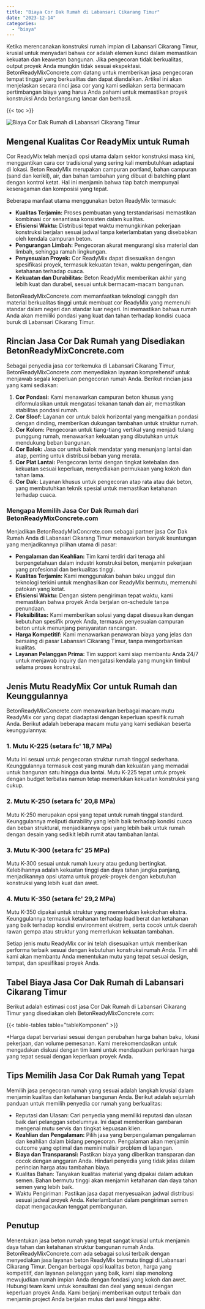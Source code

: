 ```yaml
---
title: "Biaya Cor Dak Rumah di Labansari Cikarang Timur"
date: "2023-12-14"
categories: 
  - "biaya"
---
```


Ketika merencanakan konstruksi rumah impian di Labansari Cikarang Timur, krusial untuk menyadari bahwa cor adalah elemen kunci dalam memastikan kekuatan dan keawetan bangunan. Jika pengecoran tidak berkualitas, output proyek Anda mungkin tidak sesuai ekspektasi. BetonReadyMixConcrete.com datang untuk memberikan jasa pengecoran tempat tinggal yang berkualitas dan dapat diandalkan. Artikel ini akan menjelaskan secara rinci jasa cor yang kami sediakan serta bermacam pertimbangan biaya yang harus Anda pahami untuk memastikan proyek konstruksi Anda berlangsung lancar dan berhasil.

{{< toc >}}

![Biaya Cor Dak Rumah di Labansari Cikarang Timur](https://betoncor8.github.io/cor/harga-beton-readymix-concrete%20(4).png)

## Mengenal Kualitas Cor ReadyMix untuk Rumah

Cor ReadyMix telah menjadi opsi utama dalam sektor konstruksi masa kini, menggantikan cara cor tradisional yang sering kali membutuhkan adaptasi di lokasi. Beton ReadyMix merupakan campuran portland, bahan campuran (sand dan kerikil), air, dan bahan tambahan yang dibuat di batching plant dengan kontrol ketat. Hal ini menjamin bahwa tiap batch mempunyai keseragaman dan komposisi yang tepat.

Beberapa manfaat utama menggunakan beton ReadyMix termasuk:

- **Kualitas Terjamin:** Proses pembuatan yang terstandarisasi memastikan kombinasi cor senantiasa konsisten dalam kualitas.
- **Efisiensi Waktu:** Distribusi tepat waktu memungkinkan pekerjaan konstruksi berjalan sesuai jadwal tanpa keterlambatan yang disebabkan oleh kendala campuran beton.
- **Pengurangan Limbah:** Pengecoran akurat mengurangi sisa material dan limbah, sehingga ramah lingkungan.
- **Penyesuaian Proyek:** Cor ReadyMix dapat disesuaikan dengan spesifikasi proyek, termasuk kekuatan tekan, waktu pengeringan, dan ketahanan terhadap cuaca.
- **Kekuatan dan Durabilitas:** Beton ReadyMix memberikan akhir yang lebih kuat dan durabel, sesuai untuk bermacam-macam bangunan.

BetonReadyMixConcrete.com memanfaatkan teknologi canggih dan material berkualitas tinggi untuk membuat cor ReadyMix yang memenuhi standar dalam negeri dan standar luar negeri. Ini memastikan bahwa rumah Anda akan memiliki pondasi yang kuat dan tahan terhadap kondisi cuaca buruk di Labansari Cikarang Timur.

## Rincian Jasa Cor Dak Rumah yang Disediakan BetonReadyMixConcrete.com

Sebagai penyedia jasa cor terkemuka di Labansari Cikarang Timur, BetonReadyMixConcrete.com menyediakan layanan komprehensif untuk menjawab segala keperluan pengecoran rumah Anda. Berikut rincian jasa yang kami sediakan:

1. **Cor Pondasi:** Kami menawarkan campuran beton khusus yang diformulasikan untuk mengatasi tekanan tanah dan air, memastikan stabilitas pondasi rumah.
2. **Cor Sloof:** Layanan cor untuk balok horizontal yang mengaitkan pondasi dengan dinding, memberikan dukungan tambahan untuk struktur rumah.
3. **Cor Kolom:** Pengecoran untuk tiang-tiang vertikal yang menjadi tulang punggung rumah, menawarkan kekuatan yang dibutuhkan untuk mendukung beban bangunan.
4. **Cor Balok:** Jasa cor untuk balok mendatar yang menunjang lantai dan atap, penting untuk distribusi beban yang merata.
5. **Cor Plat Lantai:** Pengecoran lantai dengan tingkat ketebalan dan kekuatan sesuai keperluan, menyediakan permukaan yang kokoh dan tahan lama.
6. **Cor Dak:** Layanan khusus untuk pengecoran atap rata atau dak beton, yang membutuhkan teknik spesial untuk memastikan ketahanan terhadap cuaca.

### Mengapa Memilih Jasa Cor Dak Rumah dari BetonReadyMixConcrete.com

Menjadikan BetonReadyMixConcrete.com sebagai partner jasa Cor Dak Rumah Anda di Labansari Cikarang Timur menawarkan banyak keuntungan yang menjadikannya pilihan utama di pasar:

- **Pengalaman dan Keahlian:** Tim kami terdiri dari tenaga ahli berpengetahuan dalam industri konstruksi beton, menjamin pekerjaan yang profesional dan berkualitas tinggi.
- **Kualitas Terjamin:** Kami menggunakan bahan baku unggul dan teknologi terkini untuk menghasilkan cor ReadyMix bermutu, memenuhi patokan yang ketat.
- **Efisiensi Waktu:** Dengan sistem pengiriman tepat waktu, kami memastikan bahwa proyek Anda berjalan on-schedule tanpa penundaan.
- **Fleksibilitas:** Kami memberikan solusi yang dapat disesuaikan dengan kebutuhan spesifik proyek Anda, termasuk penyesuaian campuran beton untuk menunjang persyaratan rancangan.
- **Harga Kompetitif:** Kami menawarkan penawaran biaya yang jelas dan bersaing di pasar Labansari Cikarang Timur, tanpa mengorbankan kualitas.
- **Layanan Pelanggan Prima:** Tim support kami siap membantu Anda 24/7 untuk menjawab inquiry dan mengatasi kendala yang mungkin timbul selama proses konstruksi.

## Jenis Mutu ReadyMix Cor untuk Rumah dan Keunggulannya

BetonReadyMixConcrete.com menawarkan berbagai macam mutu ReadyMix cor yang dapat diadaptasi dengan keperluan spesifik rumah Anda. Berikut adalah beberapa macam mutu yang kami sediakan beserta keunggulannya:

### 1\. Mutu K-225 (setara fc' 18,7 MPa)

Mutu ini sesuai untuk pengecoran struktur rumah tinggal sederhana. Keunggulannya termasuk cost yang murah dan kekuatan yang memadai untuk bangunan satu hingga dua lantai. Mutu K-225 tepat untuk proyek dengan budget terbatas namun tetap memerlukan kekuatan konstruksi yang cukup.

### 2\. Mutu K-250 (setara fc' 20,8 MPa)

Mutu K-250 merupakan opsi yang tepat untuk rumah tinggal standard. Keunggulannya meliputi durability yang lebih baik terhadap kondisi cuaca dan beban struktural, menjadikannya opsi yang lebih baik untuk rumah dengan desain yang sedikit lebih rumit atau tambahan lantai.

### 3\. Mutu K-300 (setara fc' 25 MPa)

Mutu K-300 sesuai untuk rumah luxury atau gedung bertingkat. Kelebihannya adalah kekuatan tinggi dan daya tahan jangka panjang, menjadikannya opsi utama untuk proyek-proyek dengan kebutuhan konstruksi yang lebih kuat dan awet.

### 4\. Mutu K-350 (setara fc' 29,2 MPa)

Mutu K-350 dipakai untuk struktur yang memerlukan kekokohan ekstra. Keunggulannya termasuk ketahanan terhadap load berat dan ketahanan yang baik terhadap kondisi environment ekstrem, serta cocok untuk daerah rawan gempa atau struktur yang memerlukan kekuatan tambahan.

Setiap jenis mutu ReadyMix cor ini telah disesuaikan untuk memberikan performa terbaik sesuai dengan kebutuhan konstruksi rumah Anda. Tim ahli kami akan membantu Anda menentukan mutu yang tepat sesuai design, tempat, dan spesifikasi proyek Anda.

## Tabel Biaya Jasa Cor Dak Rumah di Labansari Cikarang Timur

Berikut adalah estimasi cost jasa Cor Dak Rumah di Labansari Cikarang Timur yang disediakan oleh BetonReadyMixConcrete.com:

{{< table-tables table="tableKomponen" >}}

\*Harga dapat bervariasi sesuai dengan perubahan harga bahan baku, lokasi pekerjaan, dan volume pemesanan. Kami merekomendasikan untuk mengadakan diskusi dengan tim kami untuk mendapatkan perkiraan harga yang tepat sesuai dengan keperluan proyek Anda.

## Tips Memilih Jasa Cor Dak Rumah yang Tepat

Memilih jasa pengecoran rumah yang sesuai adalah langkah krusial dalam menjamin kualitas dan ketahanan bangunan Anda. Berikut adalah sejumlah panduan untuk memilih penyedia cor rumah yang berkualitas:

- Reputasi dan Ulasan: Cari penyedia yang memiliki reputasi dan ulasan baik dari pelanggan sebelumnya. Ini dapat memberikan gambaran mengenai mutu servis dan tingkat kepuasan klien.
- **Keahlian dan Pengalaman:** Pilih jasa yang berpengalaman pengalaman dan keahlian dalam bidang pengecoran. Pengalaman akan menjamin outcome yang optimal dan meminimalisir problem di lapangan.
- **Biaya dan Transparansi:** Pastikan biaya yang diberikan transparan dan cocok dengan anggaran Anda. Hindari penyedia yang tidak jelas dalam perincian harga atau tambahan biaya.
- Kualitas Bahan: Tanyakan kualitas material yang dipakai dalam adukan semen. Bahan bermutu tinggi akan menjamin ketahanan dan daya tahan semen yang lebih baik.
- Waktu Pengiriman: Pastikan jasa dapat menyesuaikan jadwal distribusi sesuai jadwal proyek Anda. Keterlambatan dalam pengiriman semen dapat mengacaukan tenggat pembangunan.

## Penutup

Menentukan jasa beton rumah yang tepat sangat krusial untuk menjamin daya tahan dan ketahanan struktur bangunan rumah Anda. BetonReadyMixConcrete.com ada sebagai solusi terbaik dengan menyediakan jasa layanan beton ReadyMix bermutu tinggi di Labansari Cikarang Timur. Dengan berbagai opsi kualitas beton, harga yang kompetitif, dan layanan pelanggan yang baik, kami siap menolong mewujudkan rumah impian Anda dengan fondasi yang kokoh dan awet. Hubungi team kami untuk konsultasi dan deal yang sesuai dengan keperluan proyek Anda. Kami berjanji memberikan output terbaik dan menjamin project Anda berjalan mulus dari awal hingga akhir.
